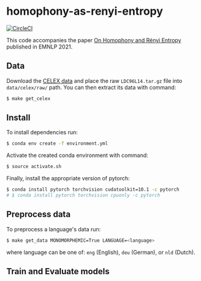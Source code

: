 # homophony-as-renyi-entropy

[![CircleCI](https://circleci.com/gh/tpimentelms/homophony-as-renyi-entropy.svg?style=svg&circle-token=bf53770e696c076f2b148e9817449f62c39ba984)](https://circleci.com/gh/tpimentelms/homophony-as-renyi-entropy)

This code accompanies the paper [On Homophony and Rényi Entropy](https://arxiv.org/abs/2109.13766) published in EMNLP 2021.

## Data

Download the [CELEX data](https://catalog.ldc.upenn.edu/LDC96L14) and place the raw `LDC96L14.tar.gz` file into `data/celex/raw/` path.
You can then extract its data with command:
```bash
$ make get_celex
```

## Install

To install dependencies run:
```bash
$ conda env create -f environment.yml
```

Activate the created conda environment with command:
```bash
$ source activate.sh
```

Finally, install the appropriate version of pytorch:
```bash
$ conda install pytorch torchvision cudatoolkit=10.1 -c pytorch
# $ conda install pytorch torchvision cpuonly -c pytorch
```

## Preprocess data

To preprocess a language's data run:
```bash
$ make get_data MONOMORPHEMIC=True LANGUAGE=<language>
```
where language can be one of: `eng` (English), `deu` (German), or `nld` (Dutch).

## Train and Evaluate models

